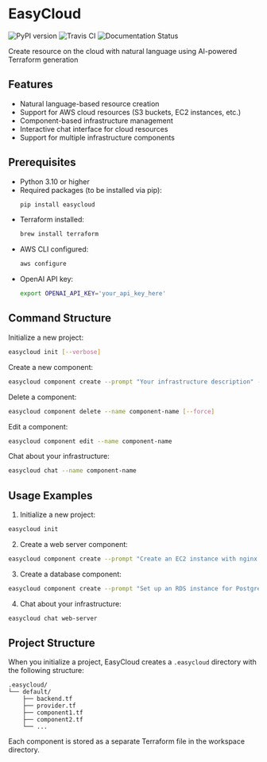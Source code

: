 # EasyCloud

![PyPI version](https://img.shields.io/pypi/v/easycloud.svg)
![Travis CI](https://img.shields.io/travis/alaeddine-13/easycloud.svg)
![Documentation Status](https://readthedocs.org/projects/easycloud/badge/?version=latest)

Create resource on the cloud with natural language using AI-powered Terraform generation

## Features

* Natural language-based resource creation
* Support for AWS cloud resources (S3 buckets, EC2 instances, etc.)
* Component-based infrastructure management
* Interactive chat interface for cloud resources
* Support for multiple infrastructure components

## Prerequisites

- Python 3.10 or higher
- Required packages (to be installed via pip):
  ```bash
  pip install easycloud
  ```
- Terraform installed:
  ```bash
  brew install terraform
  ```
- AWS CLI configured:
  ```bash
  aws configure
  ```
- OpenAI API key:
  ```bash
  export OPENAI_API_KEY='your_api_key_here'
  ```

## Command Structure

Initialize a new project:
```bash
easycloud init [--verbose]
```

Create a new component:
```bash
easycloud component create --prompt "Your infrastructure description" --name component-name
```

Delete a component:
```bash
easycloud component delete --name component-name [--force]
```

Edit a component:
```bash
easycloud component edit --name component-name
```

Chat about your infrastructure:
```bash
easycloud chat --name component-name
```

## Usage Examples

1. Initialize a new project:
```bash
easycloud init
```

2. Create a web server component:
```bash
easycloud component create --prompt "Create an EC2 instance with nginx installed" --name web-server
```

3. Create a database component:
```bash
easycloud component create --prompt "Set up an RDS instance for PostgreSQL" --name database
```

4. Chat about your infrastructure:
```bash
easycloud chat web-server
```

## Project Structure

When you initialize a project, EasyCloud creates a `.easycloud` directory with the following structure:

```
.easycloud/
└── default/
    ├── backend.tf
    ├── provider.tf
    ├── component1.tf
    ├── component2.tf
    └── ...
```

Each component is stored as a separate Terraform file in the workspace directory.